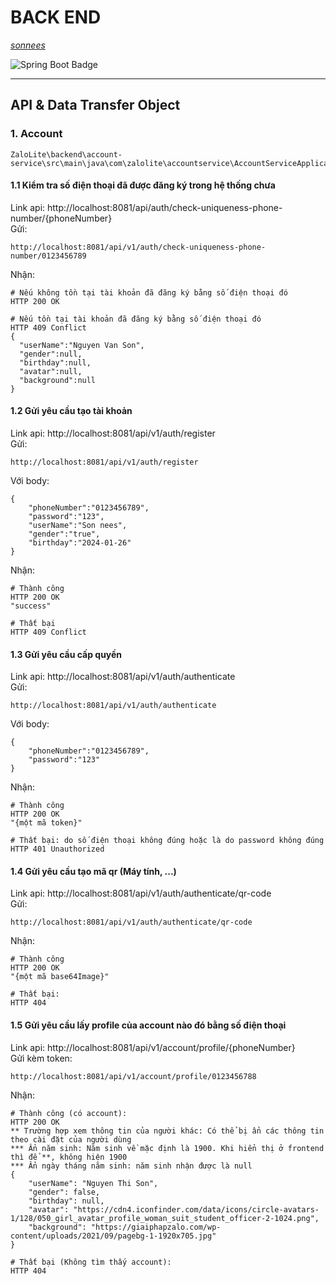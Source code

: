 # BACK END
*[sonnees](https://github.com/sonnees)* <br>

![Spring Boot Badge](https://img.shields.io/badge/Spring%20Boot-6DB33F?logo=springboot&logoColor=fff&style=for-the-badge)

<hr>

## API & Data Transfer Object
### 1. Account
```
ZaloLite\backend\account-service\src\main\java\com\zalolite\accountservice\AccountServiceApplication.java
```
  
#### 1.1 Kiểm tra số điện thoại đã được đăng ký trong hệ thống chưa
Link api: http://localhost:8081/api/auth/check-uniqueness-phone-number/{phoneNumber} <br>
Gửi:
```
http://localhost:8081/api/v1/auth/check-uniqueness-phone-number/0123456789
```
  
Nhận:
```
# Nếu không tồn tại tài khoản đã đăng ký bằng số điện thoại đó
HTTP 200 OK

# Nếu tồn tại tài khoản đã đăng ký bằng số điện thoại đó
HTTP 409 Conflict
{
  "userName":"Nguyen Van Son",
  "gender":null,
  "birthday":null,
  "avatar":null,
  "background":null
}
```
#### 1.2 Gửi yêu cầu tạo tài khoản
Link api: http://localhost:8081/api/v1/auth/register <br>
Gửi:
```
http://localhost:8081/api/v1/auth/register
```
Với body:
```
{
    "phoneNumber":"0123456789",
    "password":"123",
    "userName":"Son nees",
    "gender":"true",
    "birthday":"2024-01-26"
}
```  
Nhận:
```
# Thành công
HTTP 200 OK
"success"

# Thất bại
HTTP 409 Conflict
```

#### 1.3 Gửi yêu cầu cấp quyền
Link api: http://localhost:8081/api/v1/auth/authenticate <br>
Gửi:
```
http://localhost:8081/api/v1/auth/authenticate
```
Với body:
```
{
    "phoneNumber":"0123456789",
    "password":"123"
}
```  
Nhận:
```
# Thành công
HTTP 200 OK
"{một mã token}"

# Thất bại: do số điện thoại không đúng hoặc là do password không đúng
HTTP 401 Unauthorized
```

#### 1.4 Gửi yêu cầu tạo mã qr (Máy tính, ...)
Link api: http://localhost:8081/api/v1/auth/authenticate/qr-code <br>
Gửi:
```
http://localhost:8081/api/v1/auth/authenticate/qr-code
```

Nhận:
```
# Thành công
HTTP 200 OK
"{một mã base64Image}"

# Thất bại:
HTTP 404 
```

#### 1.5 Gửi yêu cầu lấy profile của account nào đó bằng số điện thoại
Link api: http://localhost:8081/api/v1/account/profile/{phoneNumber} <br>
Gửi kèm token:
```
http://localhost:8081/api/v1/account/profile/0123456788
```

Nhận:
```
# Thành công (có account):
HTTP 200 OK
** Trường hợp xem thông tin của người khác: Có thể bị ẩn các thông tin theo cài đặt của người dùng
*** Ẩn năm sinh: Năm sinh về mặc định là 1900. Khi hiển thị ở frontend thì để **, không hiện 1900
*** Ẩn ngày tháng năm sinh: năm sinh nhận được là null
{
    "userName": "Nguyen Thi Son",
    "gender": false,
    "birthday": null,
    "avatar": "https://cdn4.iconfinder.com/data/icons/circle-avatars-1/128/050_girl_avatar_profile_woman_suit_student_officer-2-1024.png",
    "background": "https://giaiphapzalo.com/wp-content/uploads/2021/09/pagebg-1-1920x705.jpg"
}

# Thất bại (Không tìm thấy account):
HTTP 404 
```

